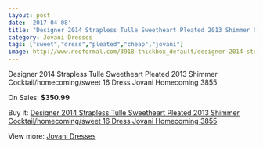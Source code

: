 ```yaml
---
layout: post
date: '2017-04-08'
title: "Designer 2014 Strapless Tulle Sweetheart Pleated 2013 Shimmer Cocktail/homecoming/sweet 16 Dress Jovani Homecoming 3855"
category: Jovani Dresses
tags: ["sweet","dress","pleated","cheap","jovani"]
image: http://www.neoformal.com/3918-thickbox_default/designer-2014-strapless-tulle-sweetheart-pleated-2013-shimmer-cocktail-homecoming-sweet-16-dress-jovani-homecoming-3855.jpg
---
```

Designer 2014 Strapless Tulle Sweetheart Pleated 2013 Shimmer Cocktail/homecoming/sweet 16 Dress Jovani Homecoming 3855

On Sales: **$350.99**
<a href="https://www.neoformal.com/en/jovani-dresses/1460-designer-2014-strapless-tulle-sweetheart-pleated-2013-shimmer-cocktail-homecoming-sweet-16-dress-jovani-homecoming-3855.html"><amp-img layout="responsive" width="600" height="600" src="//www.neoformal.com/3918-thickbox_default/designer-2014-strapless-tulle-sweetheart-pleated-2013-shimmer-cocktail-homecoming-sweet-16-dress-jovani-homecoming-3855.jpg" alt="Designer 2014 Strapless Tulle Sweetheart Pleated 2013 Shimmer Cocktail/homecoming/sweet 16 Dress Jovani Homecoming 3855 0" /></a>
<a href="https://www.neoformal.com/en/jovani-dresses/1460-designer-2014-strapless-tulle-sweetheart-pleated-2013-shimmer-cocktail-homecoming-sweet-16-dress-jovani-homecoming-3855.html"><amp-img layout="responsive" width="600" height="600" src="//www.neoformal.com/3919-thickbox_default/designer-2014-strapless-tulle-sweetheart-pleated-2013-shimmer-cocktail-homecoming-sweet-16-dress-jovani-homecoming-3855.jpg" alt="Designer 2014 Strapless Tulle Sweetheart Pleated 2013 Shimmer Cocktail/homecoming/sweet 16 Dress Jovani Homecoming 3855 1" /></a>

Buy it: [Designer 2014 Strapless Tulle Sweetheart Pleated 2013 Shimmer Cocktail/homecoming/sweet 16 Dress Jovani Homecoming 3855](https://www.neoformal.com/en/jovani-dresses/1460-designer-2014-strapless-tulle-sweetheart-pleated-2013-shimmer-cocktail-homecoming-sweet-16-dress-jovani-homecoming-3855.html "Designer 2014 Strapless Tulle Sweetheart Pleated 2013 Shimmer Cocktail/homecoming/sweet 16 Dress Jovani Homecoming 3855")

View more: [Jovani Dresses](https://www.neoformal.com/en/15-jovani-dresses "Jovani Dresses")